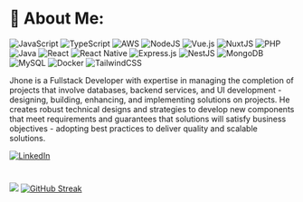 # 💫 About Me:
![JavaScript](https://img.shields.io/badge/javascript-%23323330.svg?style=for-the-badge&logo=javascript&logoColor=%23F7DF1E) ![TypeScript](https://img.shields.io/badge/typescript-%23007ACC.svg?style=for-the-badge&logo=typescript&logoColor=white) ![AWS](https://img.shields.io/badge/AWS-%23FF9900.svg?style=for-the-badge&logo=amazon-aws&logoColor=white) ![NodeJS](https://img.shields.io/badge/node.js-6DA55F?style=for-the-badge&logo=node.js&logoColor=white) ![Vue.js](https://img.shields.io/badge/vuejs-%2335495e.svg?style=for-the-badge&logo=vuedotjs&logoColor=%234FC08D) ![NuxtJS](https://img.shields.io/badge/Nuxt-black?style=for-the-badge&logo=nuxt.js&logoColor=white) ![PHP](https://img.shields.io/badge/php-%23777BB4.svg?style=for-the-badge&logo=php&logoColor=white) ![Java](https://img.shields.io/badge/java-%23ED8B00.svg?style=for-the-badge&logo=java&logoColor=white) ![React](https://img.shields.io/badge/react-%2320232a.svg?style=for-the-badge&logo=react&logoColor=%2361DAFB) ![React Native](https://img.shields.io/badge/react_native-%2320232a.svg?style=for-the-badge&logo=react&logoColor=%2361DAFB) ![Express.js](https://img.shields.io/badge/express.js-%23404d59.svg?style=for-the-badge&logo=express&logoColor=%2361DAFB) ![NestJS](https://img.shields.io/badge/nestjs-%23E0234E.svg?style=for-the-badge&logo=nestjs&logoColor=white) ![MongoDB](https://img.shields.io/badge/MongoDB-%234ea94b.svg?style=for-the-badge&logo=mongodb&logoColor=white) ![MySQL](https://img.shields.io/badge/mysql-%2300f.svg?style=for-the-badge&logo=mysql&logoColor=white) ![Docker](https://img.shields.io/badge/docker-%230db7ed.svg?style=for-the-badge&logo=docker&logoColor=white) ![TailwindCSS](https://img.shields.io/badge/tailwindcss-%2338B2AC.svg?style=for-the-badge&logo=tailwind-css&logoColor=white)

Jhone is a Fullstack Developer with expertise in managing the completion of projects that involve databases, backend services, and UI development - designing, building, enhancing, and implementing solutions on projects. He creates robust technical designs and strategies to develop new components that meet requirements and guarantees that solutions will satisfy business objectives - adopting best practices to deliver quality and scalable solutions.


[![LinkedIn](https://img.shields.io/badge/LinkedIn-%230077B5.svg?logo=linkedin&logoColor=white)](https://linkedin.com/in/jhonedarts)


#
![](https://github-readme-stats.vercel.app/api?username=jhonedarts&theme=solarized-light&hide_border=true&count_private=true)
[![GitHub Streak](https://github-readme-streak-stats.herokuapp.com?user=jhonedarts&theme=solarized-light&exclude_days=Sun%2CSat)](https://git.io/streak-stats)
